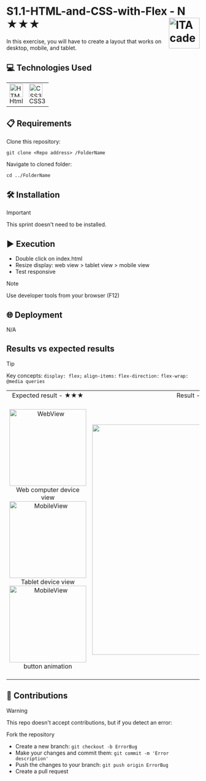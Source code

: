 # S1.1-HTML-and-CSS-with-Flex - N ★★★<a href="https://github.com/LLuisPP/ITA_FrontEnd"> <img width="80" align="right" alt="ITAcademy" src="https://github.com/user-attachments/assets/6efa87df-ddf4-4d23-adbc-f851c88c0c79"></a>

In this exercise, you will have to create a layout that works on desktop, mobile, and tablet.

<h2>💻 Technologies Used</h2>

<div align="center">
<table>
  <tr>
      <td>
        <a href="#"><img src="https://cdn.jsdelivr.net/gh/devicons/devicon@latest/icons/html5/html5-original.svg" alt="HTML5" width="35" height="35"/></a><br>Html
      </td>
      <td>
        <a href="#"><img src="https://cdn.jsdelivr.net/gh/devicons/devicon@latest/icons/css3/css3-original.svg" alt="CSS3" width="35" height="35"/></a><br>CSS3
      </td>
  </tr>
</table>
</div>

<h2>📋 Requirements</h2>

<div align="left">

Clone this repository:
  
`````
git clone <Repo address> /FolderName
`````

Navigate to cloned folder:

`````
cd ../FolderName
`````
</div>

<h2>🛠️ Installation</h2>

> [!IMPORTANT]
> This sprint doesn't need to be installed.


<h2>▶️ Execution</h2>

- Double click on index.html
- Resize display: web view > tablet view > mobile view
- Test responsive

> [!NOTE]
> Use developer tools from your browser (F12)

<h2>🌐 Deployment</h2>

<div align="left">
N/A
</div>

<h2>Results vs expected results</h2>

> [!Tip]
> Key concepts:  `display: flex;` `align-items:` `flex-direction:` `flex-wrap:` `@media queries`

<div align="center">
<table>
  <tr>
    <td align="center">
      Expected result - ★★★
    </td>  
    <td align="center">
      Result - Level ★★★
    </td>
  </tr>
  <tr>
    <td align="center">
      <br><a href="#"><img src="https://github.com/user-attachments/assets/37adb03e-7e94-42dd-9d22-8c13f5b9f209" alt="WebView" width="200" /></a><br>Web computer device view<br>
      <a href="#"><img src="https://github.com/user-attachments/assets/b7ec46f8-413b-4db2-b63e-7b035c7ea928" alt="MobileView" width="200" /></a><br>Tablet device view<br>
      <a href="#"><img src="https://github.com/user-attachments/assets/b76c3391-b6ed-4a4a-a21a-5e53bcb60e39" alt="MobileView" width="200" /></a><br>button animation<br><br>
    </td>  
    <td align="center">
      <a href="#"><img src="https://github.com/user-attachments/assets/dc1d5b99-e943-45c6-8abc-8918e59ddea6" alt="Result" width="600" /></a>
    </td>
  </tr>
</table>
</div>

<h2>🤝 Contributions</h2>

> [!WARNING]
> This repo doesn't accept contributions, but if you detect an error:

Fork the repository
   - Create a new branch: `git checkout -b ErrorBug`
   - Make your changes and commit them: `git commit -m 'Error description'`
   - Push the changes to your branch: `git push origin ErrorBug`
   - Create a pull request
